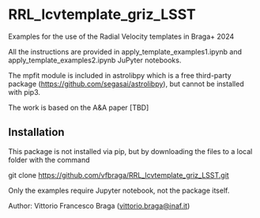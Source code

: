 #     RRL_lcvtemplate_griz_LSST

Examples for the use of the Radial Velocity templates in Braga+ 2024

All the instructions are provided in apply_template_examples1.ipynb and apply_template_examples2.ipynb JuPyter notebooks.

The mpfit module is included in astrolibpy which is a free third-party package (https://github.com/segasai/astrolibpy), but cannot be installed with pip3.

The work is based on the A&A paper [TBD]

## Installation

This package is not installed via pip, but by downloading the files to a local folder with the command

git clone https://github.com/vfbraga/RRL_lcvtemplate_griz_LSST.git

Only the examples require Jupyter notebook, not the package itself.

Author: Vittorio Francesco Braga (vittorio.braga@inaf.it)
